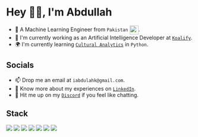 
<h1>Hey 🙋‍♂️, I'm Abdullah</h1>

<ul>
<li>🦾 A Machine Learning Engineer from <code>Pakistan</code> <img src="https://images.emojiterra.com/twitter/512px/1f1f5-1f1f0.png" align="center" width=24 height=24/>.</li>
<li>🔭 I'm currently working as an Artificial Intelligence Developer at <a href="https://koalify.co"><code>Koalify</code></a>.</li>
<li>🌍 I'm currently learning <a href="https://github.com/melaniewalsh/Intro-Cultural-Analytics"><code>Cultural Analytics</code></a> in <code>Python</code>.
</ul>

<h2>Socials</h2>

<ul>
<li>📫 Drop me an email at <code>iabdulahk@gmail.com</code>.</li>
<li>📄 Know more about my experiences on <a href="https://linkedin.com/in/abdullahkhalid00"><code>LinkedIn</code></a>.</li>
<li>🤙 Hit me up on my <a href="https://discord.com/a002k_"><code>Discord</code></a> if you feel like chatting.</li>
</ul>

<h2>Stack</h2>

<a href="https://www.python.org/"><img src="https://img.shields.io/badge/python-3670A0?style=for-the-badge&logo=python&logoColor=ffdd54"/></a> <a href="https://www.tensorflow.org/"><img src="https://img.shields.io/badge/TensorFlow-%23FF6F00.svg?style=for-the-badge&logo=TensorFlow&logoColor=white"/></a> <a href="https://pytorch.org/"><img src="https://img.shields.io/badge/PyTorch-%23EE4C2C.svg?style=for-the-badge&logo=PyTorch&logoColor=white"/></a> <a href="https://opencv.org/"><img src="https://img.shields.io/badge/opencv-%23white.svg?style=for-the-badge&logo=opencv&logoColor=white"/></a> <a href="https://flask.palletsprojects.com/"><img src="https://img.shields.io/badge/flask-%23000.svg?style=for-the-badge&logo=flask&logoColor=white"/></a> <a href="https://www.mongodb.com/"><img src="https://img.shields.io/badge/MongoDB-%234ea94b.svg?style=for-the-badge&logo=mongodb&logoColor=white"/></a> <a href="https://fastapi.tiangolo.com/"><img src="https://img.shields.io/badge/FastAPI-005571?style=for-the-badge&logo=fastapi"/></a>
